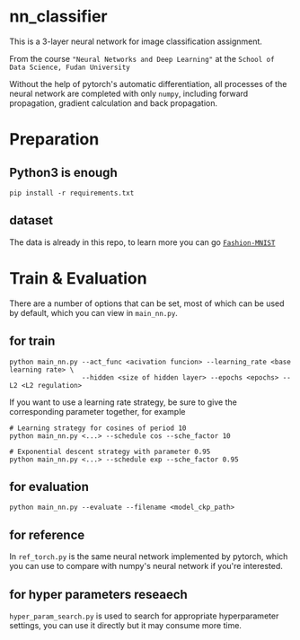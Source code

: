 # nn_classifier
This is a 3-layer neural network for image classification assignment.

From the course `"Neural Networks and Deep Learning"` at the `School of Data Science, Fudan University`

Without the help of pytorch's automatic differentiation, all processes of the neural network are completed with only `numpy`, including forward propagation, gradient calculation and back propagation.

# Preparation
## Python3 is enough
```shell
pip install -r requirements.txt
```
## dataset
The data is already in this repo, to learn more you can go [`Fashion-MNIST`](https://github.com/zalandoresearch/fashion-mnist)

# Train & Evaluation
There are a number of options that can be set, most of which can be used by default, which you can view in `main_nn.py`.
## for train
```
python main_nn.py --act_func <acivation funcion> --learning_rate <base learning rate> \
                  --hidden <size of hidden layer> --epochs <epochs> --L2 <L2 regulation>
```
If you want to use a learning rate strategy, be sure to give the corresponding parameter together, for example
```
# Learning strategy for cosines of period 10
python main_nn.py <...> --schedule cos --sche_factor 10

# Exponential descent strategy with parameter 0.95
python main_nn.py <...> --schedule exp --sche_factor 0.95
```

## for evaluation
```
python main_nn.py --evaluate --filename <model_ckp_path>
```

## for reference
In `ref_torch.py` is the same neural network implemented by pytorch, which you can use to compare with numpy's neural network if you're interested.

## for hyper parameters reseaech
`hyper_param_search.py` is used to search for appropriate hyperparameter settings, you can use it directly but it may consume more time.



